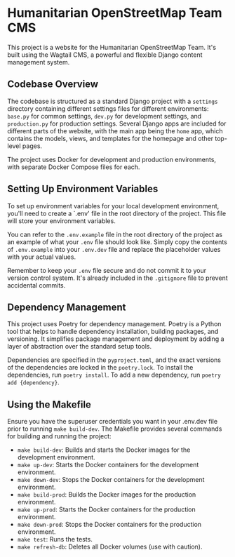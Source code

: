 # Humanitarian OpenStreetMap Team CMS

This project is a website for the Humanitarian OpenStreetMap Team. It's built using the Wagtail CMS, a powerful and flexible Django content management system.

## Codebase Overview

The codebase is structured as a standard Django project with a `settings` directory containing different settings files for different environments: `base.py` for common settings, `dev.py` for development settings, and `production.py` for production settings. Several Django apps are included for different parts of the website, with the main app being the `home` app, which contains the models, views, and templates for the homepage and other top-level pages.

The project uses Docker for development and production environments, with separate Docker Compose files for each.

## Setting Up Environment Variables

To set up environment variables for your local development environment, you'll need to create a `.env' file in the root directory of the project. This file will store your environment variables.

You can refer to the `.env.example` file in the root directory of the project as an example of what your `.env` file should look like. Simply copy the contents of `.env.example` into your `.env.dev` file and replace the placeholder values with your actual values.

Remember to keep your `.env` file secure and do not commit it to your version control system. It's already included in the `.gitignore` file to prevent accidental commits.

## Dependency Management

This project uses Poetry for dependency management. Poetry is a Python tool that helps to handle dependency installation, building packages, and versioning. It simplifies package management and deployment by adding a layer of abstraction over the standard setup tools.

Dependencies are specified in the `pyproject.toml`, and the exact versions of the dependencies are locked in the `poetry.lock`. To install the dependencies, run `poetry install`. To add a new dependency, run `poetry add {dependency}`.

## Using the Makefile

Ensure you have the superuser credentials you want in your .env.dev file prior to running `make build-dev`.
The Makefile provides several commands for building and running the project:

- `make build-dev`: Builds and starts the Docker images for the development environment.
- `make up-dev`: Starts the Docker containers for the development environment.
- `make down-dev`: Stops the Docker containers for the development environment.
- `make build-prod`: Builds the Docker images for the production environment.
- `make up-prod`: Starts the Docker containers for the production environment.
- `make down-prod`: Stops the Docker containers for the production environment.
- `make test`: Runs the tests.
- `make refresh-db`: Deletes all Docker volumes (use with caution).

